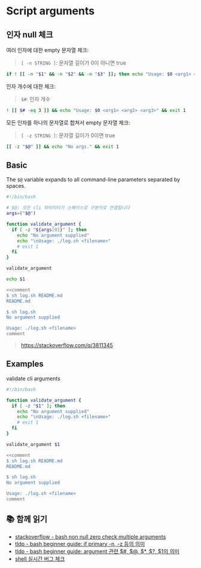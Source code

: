 # Script arguments

## 인자 null 체크

여러 인자에 대한 empty 문자열 체크:

> `[ -n STRING ]`: 문자열 길이가 0이 아니면 true

```sh
if ! [[ -n "$1" && -n "$2" && -n "$3" ]]; then echo "Usage: $0 <arg1> <arg2> <arg3>"; exit 1; fi
```

인자 개수에 대한 체크:

> `$#`: 인자 개수

```sh
! [[ $# -eq 3 ]] && echo "Usage: $0 <arg1> <arg2> <arg3>" && exit 1
```

모든 인자를 하나의 문자열로 합쳐서 empty 문자열 체크:

> `[ -z STRING ]`: 문자열 길이가 0이면 true

```sh
[[ -z "$@" ]] && echo "No args." && exit 1
```

## Basic

The `$@` variable expands to all command-line parameters separated by spaces.

```sh
#!/bin/bash

# $@: 모든 cli 파라미터가 스페이스로 구분자로 연결됩니다
args=("$@")

function validate_argument {
  if [ -z "${args[0]}" ]; then
    echo "No argument supplied"
    echo "\nUsage: ./log.sh <filename>"
    # exit 1
  fi
}

validate_argument

echo $1

<<comment
$ sh log.sh README.md
README.md

$ sh log.sh
No argument supplied

Usage: ./log.sh <filename>
comment
```

> https://stackoverflow.com/q/3811345

## Examples

validate cli arguments

```sh
#!/bin/bash

function validate_argument {
  if [ -z "$1" ]; then
    echo "No argument supplied"
    echo "\nUsage: ./log.sh <filename>"
    # exit 1
  fi
}

validate_argument $1

<<comment
$ sh log.sh README.md
README.md

$ sh log.sh
No argument supplied

Usage: ./log.sh <filename>
comment

```

## 📚 함께 읽기

- [stackoverflow - bash non null zero check multiple arguments](https://stackoverflow.com/questions/40782394/bash-non-null-non-zero-check-multiple-string-variables)
- [tldp - bash beginner guide: if primary -n, -z 등의 의미](https://tldp.org/LDP/Bash-Beginners-Guide/html/sect_07_01.html)
- [tldp - bash beginner guide: argument 관련 $#, $@, $\*, $?, $1의 의미](https://tldp.org/LDP/abs/html/internalvariables.html#ARGLIST)
- [shell 실시간 버그 체크](https://www.shellcheck.net/)
